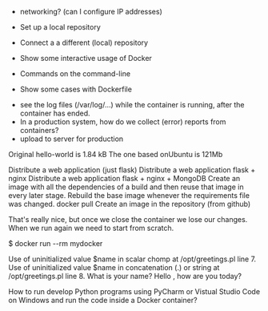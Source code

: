 * networking? (can I configure IP addresses)
* Set up a local repository
* Connect a a different (local) repository



* Show some interactive usage of Docker
* Commands on the command-line
* Show some cases with Dockerfile


- see the log files (/var/log/...) while the container is running, after the container has ended.
- In a production system, how do we collect (error) reports from containers?
- upload to server for production



Original hello-world is 1.84 kB
The one based onUbuntu is 121Mb

Distribute a web application (just flask)
Distribute a web application flask + nginx
Distribute a web application flask + nginx + MongoDB
Create an image with all the dependencies of a build and then reuse that image in every later stage. Rebuild the base image whenever the requirements file was changed.
docker pull
Create an image in the repository (from github)



That's really nice, but once we close the container we lose our changes.
When we run again we need to start from scratch.


$ docker run --rm mydocker

Use of uninitialized value $name in scalar chomp at /opt/greetings.pl line 7.
Use of uninitialized value $name in concatenation (.) or string at /opt/greetings.pl line 8.
What is your name? Hello , how are you today?


How to run develop Python programs using PyCharm or Vistual Studio Code on Windows and run the code inside a Docker container?


